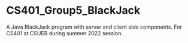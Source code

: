 # CS401_Group5_BlackJack
A Java BlackJack program with server and client side components. For CS401 at CSUEB during summer 2022 session.
